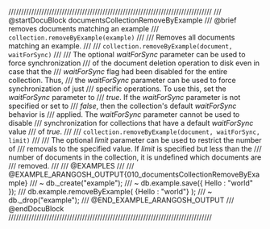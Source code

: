 ////////////////////////////////////////////////////////////////////////////////
/// @startDocuBlock documentsCollectionRemoveByExample
/// @brief removes documents matching an example
/// `collection.removeByExample(example)`
///
/// Removes all documents matching an example.
///
/// `collection.removeByExample(document, waitForSync)`
///
/// The optional *waitForSync* parameter can be used to force synchronization
/// of the document deletion operation to disk even in case that the
/// *waitForSync* flag had been disabled for the entire collection.  Thus,
/// the *waitForSync* parameter can be used to force synchronization of just
/// specific operations. To use this, set the *waitForSync* parameter to
/// *true*. If the *waitForSync* parameter is not specified or set to
/// *false*, then the collection's default *waitForSync* behavior is
/// applied. The *waitForSync* parameter cannot be used to disable
/// synchronization for collections that have a default *waitForSync* value
/// of *true*.
///
/// `collection.removeByExample(document, waitForSync, limit)`
///
/// The optional *limit* parameter can be used to restrict the number of
/// removals to the specified value. If *limit* is specified but less than the
/// number of documents in the collection, it is undefined which documents are
/// removed.
///
/// @EXAMPLES
///
/// @EXAMPLE_ARANGOSH_OUTPUT{010_documentsCollectionRemoveByExample}
/// ~ db._create("example");
/// ~ db.example.save({ Hello : "world" });
///   db.example.removeByExample( {Hello : "world"} );
/// ~ db._drop("example");
/// @END_EXAMPLE_ARANGOSH_OUTPUT
/// @endDocuBlock
////////////////////////////////////////////////////////////////////////////////